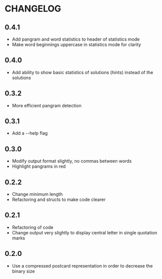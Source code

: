 # CHANGELOG

## 0.4.1

- Add pangram and word statistics to header of statistics mode
- Make word beginnings uppercase in statistics mode for clarity

## 0.4.0

- Add ability to show basic statistics of solutions (hints) instead of the
  solutions

## 0.3.2

- More efficient pangram detection

## 0.3.1

- Add a --help flag

## 0.3.0

- Modify output format slightly, no commas between words
- Highlight pangrams in red

## 0.2.2

- Change minimum length
- Refactoring and structs to make code clearer

## 0.2.1

- Refactoring of code
- Change output very slightly to display central letter in single quotation marks

## 0.2.0

- Use a compressed postcard representation in order to decrease the binary size
